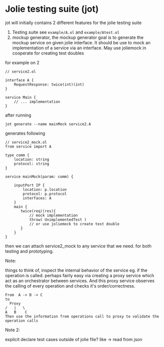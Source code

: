 # Jolie testing suite (jot)

jot will initially contains 2 different features for the jolie testing suite

1. Testing suite see `example/A.ol` and `example/Atest.ol`
2. mockup generator, the mockup generator goal is to generate the mockup service on given jolie interface. It should be use to mock an implementation of a service via an interface. May use joliemock in cooperate for creating test doubles

for example on 2

```jolie
// service2.ol

interface A {
    RequestResponse: twice(int)(int)
}

service Main {
    // ... implementation
}
```

after running

```jolie
jot generate --name mainMock service2.A 
```

generates following

```jolie
// service2_mock.ol
from service import A

type comm {
    location: string
    protocol: string
}

service mainMock(param: comm) {

    inputPort IP {
        location: p.location
        protocol: p.protocol
        interfaces: A
    }
    main {
       twice(req)(res){
           // mock implementation
           throw( UnimplementedTest )
           // or use joliemock to create test double
       }
    }
}
```

then we can attach service2_mock to any service that we need. for both testing and prototyping.

Note:

things to think of, inspect the internal behavior of the service eg. if the operation is called. perhaps fairly easy via creating a proxy service which act as an orchestrator between services. And this proxy service observes the calling of every operation and checks it's order/correctness.

```
From  A -> B -> C
to
  Proxy
/   |   \
A   B    C
Then use the information from operations call to proxy to validate the operation calls
```

Note 2:

explicit declare test cases outside of jolie file? like -> read from json
